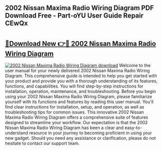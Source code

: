 ## 2002 Nissan Maxima Radio Wiring Diagram PDF Download Free - Part-oYU User Guide Repair CEwQx

# <h2><a href="http://dfth3a.blite.top/?on=2002+Nissan+Maxima+Radio+Wiring+Diagram">🔗Download New 👉🔴 2002 Nissan Maxima Radio Wiring Diagram</a></h2>

[![2002 Nissan Maxima Radio Wiring Diagram download](https://i.imgur.com/lujVjoI.png)](http://dfth3a.blite.top/?on=2002+Nissan+Maxima+Radio+Wiring+Diagram)
Welcome to the user manual for your newly delivered 2002 Nissan Maxima Radio Wiring Diagram. This comprehensive guide is intended to help you get started with your product and provide you with a thorough understanding of its features, functions, and capabilities. You will find step-by-step instructions for installation, operation, maintenance, and troubleshooting. Before you begin using your 2002 Nissan Maxima Radio Wiring Diagram, please familiarize yourself with its functions and features by reading this user manual. You'll find clear instructions for installation, setup, and operation, as well as troubleshooting tips for common issues. This innovative 2002 Nissan Maxima Radio Wiring Diagram offers a comprehensive suite of features designed to streamline your workflow. Our expectation is that the 2002 Nissan Maxima Radio Wiring Diagram has been a clear and easy-to-understand resource in your journey to becoming proficient in using your new gadget. Should you need any assistance or clarification, please do not hesitate to contact our support team.
